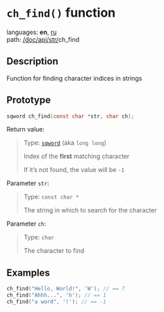 # `ch_find()` function

languages: **en**, [ru](/doc/ru/api/str/ch_find.md)\
path: [/](/README.md)[doc/](/doc/index.md)[api/](/doc/api/index.md)[str/](/doc/api/str/index.md)ch_find

## Description

Function for finding character indices in strings

## Prototype

```c
sqword ch_find(const char *str, char ch);
```

Return value:

> Type: [`sqword`](/doc/api/asm_types.md) (aka `long long`)
>
> Index of the **first** matching character
>
> If it’s not found, the value will be `-1`

Parameter `str`:

> Type: `const char *`
>
> The string in which to search for the character

Parameter `ch`:

> Type: `char`
>
> The character to find

## Examples

```c
ch_find("Hello, World!", 'W'); // == 7
ch_find("Ahhh...", 'h'); // == 1
ch_find("a word", '!'); // == -1
```